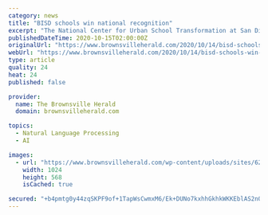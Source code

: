```yaml
---
category: news
title: "BISD schools win national recognition"
excerpt: "The National Center for Urban School Transformation at San Diego State University has named five Brownsville schools as winners of 2020 Best Urban Schools awards including a gold, three silver and a bronze designation."
publishedDateTime: 2020-10-15T02:00:00Z
originalUrl: "https://www.brownsvilleherald.com/2020/10/14/bisd-schools-win-national-recognition-2/"
webUrl: "https://www.brownsvilleherald.com/2020/10/14/bisd-schools-win-national-recognition-2/"
type: article
quality: 24
heat: 24
published: false

provider:
  name: The Brownsville Herald
  domain: brownsvilleherald.com

topics:
  - Natural Language Processing
  - AI

images:
  - url: "https://www.brownsvilleherald.com/wp-content/uploads/sites/62/2020/10/Best-Urban-Schools.jpg"
    width: 1024
    height: 568
    isCached: true

secured: "+b4pmtg0y44zqSKPF9of+1TapWsCwmxM6/Ek+DUNo7kxhhGkhkWKKEblAS2nOCOGuiJqbVaoi7wufebqJ0qxvi4V7VNWQJUZmBab0qNayKzaW/J00o+N52QxeM6EU/C31o+BtpnNxSBuwNbgFqAe/c+A08DhhUaDK6HJTm8V3cmSpCu/BuBwyvMY1kwliiaoOTHLCsb7V4+8WqocR6uUTUKMgaoWLW4dQApJpeDXIFZxgPzAPXimU5D3WN/t65GMtzRJdilerlr672uYXksl6fQFMHtcS7HuP/oXlXEN1fRSiMlrFPZvU7YJSP5qJJOq4BulylGdZ1Khiw9ahc+zse7C7XV51kKHuYl0qI/ZsB0=;P0QRsWeHV9RErRLx7Cv94g=="
---
```


